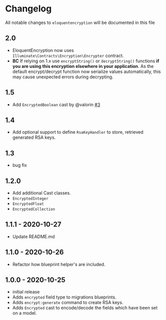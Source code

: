 # Changelog

All notable changes to `eloquentencryption` will be documented in this file

## 2.0
- EloquentEncryption now uses `Illuminate\Contracts\Encryption\Encrypter` contract.
- **BC** If relying on 1.x use `encryptString()` or `decryptString()` functions **if you are using this encryption elsewhere in your application**. As the default encrypt/decrypt function now serialize values automatically, this may cause unexpected errors during decrypting.

## 1.5
- Add `EncryptedBoolean` cast by @valorin [#3](https://github.com/RichardStyles/EloquentEncryption/pull/3)

## 1.4
- Add optional support to define `RsaKeyHandler` to store, retrieved generated RSA keys.

## 1.3
- bug fix

## 1.2.0 
- Add additional Cast classes.
- `EncryptedInteger` 
- `EncryptedFloat`
- `EncryptedCollection`

## 1.1.1 - 2020-10-27
- Update README.md

## 1.1.0 - 2020-10-26
- Refactor how blueprint helper's are included.

## 1.0.0 - 2020-10-25

- initial release
- Adds `encrypted` field type to migrations blueprints.
- Adds `encrypt:generate` command to create RSA keys.
- Adds `Encrypted` cast to encode/decode the fields which have been set on a model.
